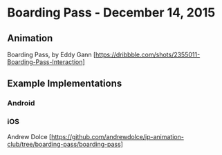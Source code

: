 # Boarding Pass - December 14, 2015

## Animation

Boarding Pass, by Eddy Gann [https://dribbble.com/shots/2355011-Boarding-Pass-Interaction]

## Example Implementations

### Android

### iOS

Andrew Dolce [https://github.com/andrewdolce/ip-animation-club/tree/boarding-pass/boarding-pass]
